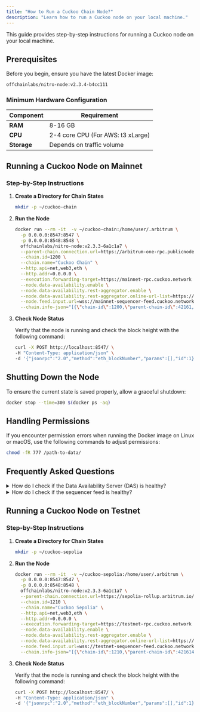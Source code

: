 ```yaml
---
title: "How to Run a Cuckoo Chain Node?"
description: "Learn how to run a Cuckoo node on your local machine."
---
```


This guide provides step-by-step instructions for running a Cuckoo node on your local machine.

## Prerequisites

Before you begin, ensure you have the latest Docker image:

```sh
offchainlabs/nitro-node:v2.3.4-b4cc111
```

### Minimum Hardware Configuration

| Component   | Requirement                       |
| ----------- | --------------------------------- |
| **RAM**     | 8-16 GB                           |
| **CPU**     | 2-4 core CPU (For AWS: t3 xLarge) |
| **Storage** | Depends on traffic volume         |

## Running a Cuckoo Node on Mainnet

### Step-by-Step Instructions

1. **Create a Directory for Chain States**

    ```sh
    mkdir -p ~/cuckoo-chain
    ```

2. **Run the Node**

    ```sh
    docker run --rm -it  -v ~/cuckoo-chain:/home/user/.arbitrum \
      -p 0.0.0.0:8547:8547 \
      -p 0.0.0.0:8548:8548 \
      offchainlabs/nitro-node:v2.3.3-6a1c1a7 \
      --parent-chain.connection.url=https://arbitrum-one-rpc.publicnode.com \
      --chain.id=1200 \
      --chain.name="Cuckoo Chain" \
      --http.api=net,web3,eth \
      --http.addr=0.0.0.0 \
      --execution.forwarding-target=https://mainnet-rpc.cuckoo.network \
      --node.data-availability.enable \
      --node.data-availability.rest-aggregator.enable \
      --node.data-availability.rest-aggregator.online-url-list=https://cuckoo.network/mainnet-das-servers \
      --node.feed.input.url=wss://mainnet-sequencer-feed.cuckoo.network \
      --chain.info-json="[{\"chain-id\":1200,\"parent-chain-id\":42161,\"parent-chain-is-arbitrum\":true,\"chain-name\":\"Cuckoo Chain\",\"chain-config\":{\"homesteadBlock\":0,\"daoForkBlock\":null,\"daoForkSupport\":true,\"eip150Block\":0,\"eip150Hash\":\"0x0000000000000000000000000000000000000000000000000000000000000000\",\"eip155Block\":0,\"eip158Block\":0,\"byzantiumBlock\":0,\"constantinopleBlock\":0,\"petersburgBlock\":0,\"istanbulBlock\":0,\"muirGlacierBlock\":0,\"berlinBlock\":0,\"londonBlock\":0,\"clique\":{\"period\":0,\"epoch\":0},\"arbitrum\":{\"EnableArbOS\":true,\"AllowDebugPrecompiles\":false,\"DataAvailabilityCommittee\":true,\"InitialArbOSVersion\":11,\"GenesisBlockNum\":0,\"MaxCodeSize\":24576,\"MaxInitCodeSize\":49152,\"InitialChainOwner\":\"0x15c7C3E9673F8900Ac66Dd040aCF2169E79429A3\"},\"chainId\":1200},\"rollup\":{\"bridge\":\"0x6a075fbDFEd3d18bCdc62668fE0f02c639144ed8\",\"inbox\":\"0x2b25AAC8ef6F1a405E824C257a349b79c79Ed45c\",\"sequencer-inbox\":\"0x43c51b92bA8b9e89484D5eFa4a87Fa7526793b04\",\"rollup\":\"0xfEE1e4386fee1E337178ce0814e7959b9E67b5F5\",\"validator-utils\":\"0x6c21303F5986180B1394d2C89f3e883890E2867b\",\"validator-wallet-creator\":\"0x2b0E04Dc90e3fA58165CB41E2834B44A56E766aF\",\"deployed-at\":222314851}}]"
    ```

3. **Check Node Status**

    Verify that the node is running and check the block height with the following command:

    ```sh
    curl -X POST http://localhost:8547/ \
    -H "Content-Type: application/json" \
    -d '{"jsonrpc":"2.0","method":"eth_blockNumber","params":[],"id":1}'
    ```

## Shutting Down the Node

To ensure the current state is saved properly, allow a graceful shutdown:

```sh
docker stop --time=300 $(docker ps -aq)
```

## Handling Permissions

If you encounter permission errors when running the Docker image on Linux or macOS, use the following commands to adjust permissions:

```sh
chmod -fR 777 /path-to-data/
```

## Frequently Asked Questions

<details class="p-4 bg-white rounded-lg shadow hover:bg-gray-50 focus:outline-none focus:ring-2 focus:ring-blue-500">
  <summary class="cursor-pointer text-xl font-semibold">
    How do I check if the Data Availability Server (DAS) is healthy?
  </summary>
  <p class="mt-2">
    Cuckoo Chain: <a href="https://mainnet-das.cuckoo.network/health">https://mainnet-das.cuckoo.network/health</a>
  </p>
  <p class="mt-2">
    Cuckoo Sepolia: <a href="https://testnet-das.cuckoo.network/health">https://testnet-das.cuckoo.network/health</a>
  </p>
</details>

<details class="p-4 bg-white rounded-lg shadow hover:bg-gray-50 focus:outline-none focus:ring-2 focus:ring-blue-500">
  <summary class="cursor-pointer text-xl font-semibold">
    How do I check if the sequencer feed is healthy?
  </summary>
  <p class="mt-2">
    Cuckoo Chain:

    ```sh
    wscat -c wss://mainnet-sequencer-feed.cuckoo.network
    ```

  </p>
  <p class="mt-2">
    Cuckoo Sepolia:

    ```sh
    wscat -c wss://testnet-sequencer-feed.cuckoo.network
    ```
  </p>
</details>

## Running a Cuckoo Node on Testnet

### Step-by-Step Instructions

1. **Create a Directory for Chain States**

    ```sh
    mkdir -p ~/cuckoo-sepolia
    ```

2. **Run the Node**

    ```sh
    docker run --rm -it  -v ~/cuckoo-sepolia:/home/user/.arbitrum \
      -p 0.0.0.0:8547:8547 \
      -p 0.0.0.0:8548:8548 \
      offchainlabs/nitro-node:v2.3.3-6a1c1a7 \
      --parent-chain.connection.url=https://sepolia-rollup.arbitrum.io/rpc \
      --chain.id=1210 \
      --chain.name="Cuckoo Sepolia" \
      --http.api=net,web3,eth \
      --http.addr=0.0.0.0 \
      --execution.forwarding-target=https://testnet-rpc.cuckoo.network \
      --node.data-availability.enable \
      --node.data-availability.rest-aggregator.enable \
      --node.data-availability.rest-aggregator.online-url-list=https://cuckoo.network/testnet-das-servers \
      --node.feed.input.url=wss://testnet-sequencer-feed.cuckoo.network \
      --chain.info-json="[{\"chain-id\":1210,\"parent-chain-id\":421614,\"parent-chain-is-arbitrum\":true,\"chain-name\":\"Cuckoo Sepolia\",\"chain-config\":{\"homesteadBlock\":0,\"daoForkBlock\":null,\"daoForkSupport\":true,\"eip150Block\":0,\"eip150Hash\":\"0x0000000000000000000000000000000000000000000000000000000000000000\",\"eip155Block\":0,\"eip158Block\":0,\"byzantiumBlock\":0,\"constantinopleBlock\":0,\"petersburgBlock\":0,\"istanbulBlock\":0,\"muirGlacierBlock\":0,\"berlinBlock\":0,\"londonBlock\":0,\"clique\":{\"period\":0,\"epoch\":0},\"arbitrum\":{\"EnableArbOS\":true,\"AllowDebugPrecompiles\":false,\"DataAvailabilityCommittee\":true,\"InitialArbOSVersion\":11,\"GenesisBlockNum\":0,\"MaxCodeSize\":24576,\"MaxInitCodeSize\":49152,\"InitialChainOwner\":\"0xF66eE80aC2331914F0193a56cdd3511F66f531d5\"},\"chainId\":1210},\"rollup\":{\"bridge\":\"0x84c599703Fd5d3031c2AaF0a32c3a89bB64Ad89A\",\"inbox\":\"0x31Ec68f7B326a45D8CDC3644569230A322bA9C50\",\"sequencer-inbox\":\"0x904b97f741BFD8d00c7D7644E05fFAF71985b5c1\",\"rollup\":\"0xA5f8EA23030F2cDE95f8ffeb56315BaF86f2E64c\",\"validator-utils\":\"0xB11EB62DD2B352886A4530A9106fE427844D515f\",\"validator-wallet-creator\":\"0xEb9885B6c0e117D339F47585cC06a2765AaE2E0b\",\"deployed-at\":51326201}}]"
    ```

3. **Check Node Status**

   Verify that the node is running and check the block height with the following command:

    ```sh
    curl -X POST http://localhost:8547/ \
    -H "Content-Type: application/json" \
    -d '{"jsonrpc":"2.0","method":"eth_blockNumber","params":[],"id":1}'
    ```

